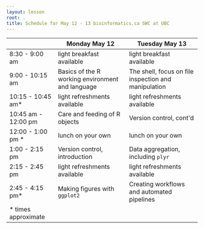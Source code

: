 ```yaml
---
layout: lesson
root: .
title: Schedule for May 12 - 13 bioinformatics.ca SWC at UBC
---
```


|                     | Monday May 12                                    | Tuesday May 13                                       |
|---------------------|--------------------------------------------------|------------------------------------------------------|
| 8:30 - 9:00 am      | light breakfast available                        | light breakfast available                            |
| 9:00 - 10:15 am     | Basics of the R working environment and language | The shell, focus on file inspection and manipulation |
| 10:15 - 10:45 am*   | light refreshments available                     | light refreshments available                         |
| 10:45 am - 12:00 pm | Care and feeding of R objects                    | Version control, cont'd                              |
| 12:00 - 1:00 pm *   | lunch on your own                                | lunch on your own                                    |
| 1:00 - 2:15 pm      | Version control, introduction                    | Data aggregation, including `plyr`                   |
| 2:15 - 2:45 pm      | light refreshments available                     | light refreshments available                         |
| 2:45 - 4:15 pm*     | Making figures with `ggplot2`                    | Creating workflows and automated pipelines           |
| * times approximate |                                                  |                                                      |